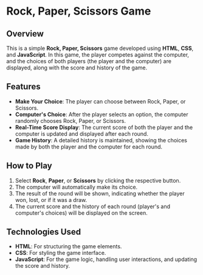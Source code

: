 # Rock, Paper, Scissors Game

## Overview

This is a simple **Rock, Paper, Scissors** game developed using **HTML**, **CSS**, and **JavaScript**. In this game, the player competes against the computer, and the choices of both players (the player and the computer) are displayed, along with the score and history of the game.

## Features

- **Make Your Choice**: The player can choose between Rock, Paper, or Scissors.
- **Computer's Choice**: After the player selects an option, the computer randomly chooses Rock, Paper, or Scissors.
- **Real-Time Score Display**: The current score of both the player and the computer is updated and displayed after each round.
- **Game History**: A detailed history is maintained, showing the choices made by both the player and the computer for each round.
  
## How to Play

1. Select **Rock**, **Paper**, or **Scissors** by clicking the respective button.
2. The computer will automatically make its choice.
3. The result of the round will be shown, indicating whether the player won, lost, or if it was a draw.
4. The current score and the history of each round (player's and computer's choices) will be displayed on the screen.

## Technologies Used

- **HTML**: For structuring the game elements.
- **CSS**: For styling the game interface.
- **JavaScript**: For the game logic, handling user interactions, and updating the score and history.
